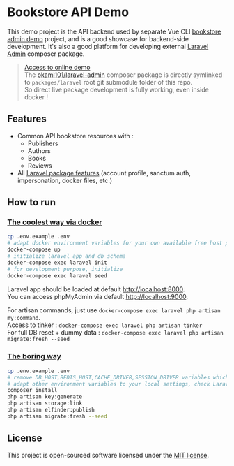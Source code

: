 # Bookstore API Demo

This demo project is the API backend used by separate Vue CLI [bookstore admin demo](../demo) project, and is a good showcase for backend-side development.
It's also a good platform for developing external [Laravel Admin](https://github.com/okami101/laravel-admin) composer package.

> [Access to online demo](https://va-demo.okami101.io)  
> The [okami101/laravel-admin](https://github.com/okami101/laravel-admin) composer package is directly symlinked to `packages/laravel` root git submodule folder of this repo.  
> So direct live package development is fully working, even inside docker !

## Features

* Common API bookstore resources with :
  * Publishers
  * Authors
  * Books
  * Reviews
* All [Laravel package features](https://github.com/okami101/laravel-admin#features) (account profile, sanctum auth, impersonation, docker files, etc.)

## How to run

### [The coolest way via docker](#docker)

```bash
cp .env.example .env
# adapt docker environment variables for your own available free host port  
docker-compose up
# initialize laravel app and db schema
docker-compose exec laravel init
# for development purpose, initialize
docker-compose exec laravel seed
```

Laravel app should be loaded at default [http://localhost:8000](http://localhost:8000).  
You can access phpMyAdmin via default [http://localhost:9000](http://localhost:9000).

For artisan commands, just use `docker-compose exec laravel php artisan my:command`.  
Access to tinker : `docker-compose exec laravel php artisan tinker`  
For full DB reset + dummy data : `docker-compose exec laravel php artisan migrate:fresh --seed`

### [The boring way](#classic)

```bash
cp .env.example .env
# remove DB_HOST,REDIS_HOST,CACHE_DRIVER,SESSION_DRIVER variables which ar default setted for docker
# adapt other environment variables to your local settings, check Laravel documentation
composer install
php artisan key:generate
php artisan storage:link
php artisan elfinder:publish
php artisan migrate:fresh --seed
```

## License

This project is open-sourced software licensed under the [MIT license](https://adr1enbe4udou1n.mit-license.org).
